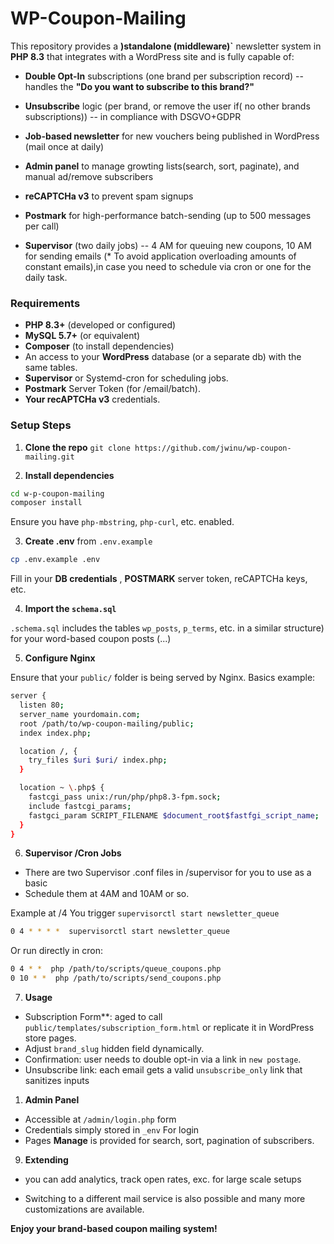 # WP-Coupon-Mailing

This repository provides a **)standalone (middleware)`** newsletter system in **PHP 8.3** that integrates with a WordPress site and is fully capable of:

- **Double Opt-In** subscriptions (one brand per subscription record) -- handles the **"Do you want to subscribe to this brand?"**
- **Unsubscribe** logic (per brand, or remove the user if( no other brands subscriptions)) -- in compliance with DSGVO+GDPR
- **Job-based newsletter** for new vouchers being published in WordPress (mail once at daily)

- **Admin panel** to manage growting lists(search, sort, paginate), and manual ad/remove subscribers

- **reCAPTCHa v3** to prevent spam signups
- **Postmark** for high-performance batch-sending (up to 500 messages per call)

- **Supervisor** (two daily jobs) -- 4 AM for queuing new coupons, 10 AM for sending emails
(* To avoid application overloading amounts of constant emails),in case you need to schedule via cron or one for the daily task.

### Requirements

- **PHP 8.3+** (developed or configured)  
- **MySQL 5.7+** (or equivalent) 
- **Composer** (to install dependencies)
- An access to your **WordPress** database (or a separate db) with the same tables.
- **Supervisor** or Systemd-cron for scheduling jobs.
- **Postmark** Server Token (for /email/batch).
- **Your recAPTCHa v3** credentials.


### Setup Steps

1. **Clone the repo** 
     `git clone https://github.com/jwinu/wp-coupon-mailing.git` 

 2. **Install dependencies** 
  ```bash
  cd w-p-coupon-mailing
  composer install
  ```
 
 Ensure you have `php-mbstring`, `php-curl`, etc. enabled.

3. **Create .env** from `.env.example`

  ```bash
  cp .env.example .env
  ```
Fill in your **DB credentials** , **POSTMARK** server token, reCAPTCHa keys, etc.

4. **Import the `schema.sql`**

`.schema.sql` includes the tables `wp_posts`, `p_terms`, etc. in a similar structure) 
for your word-based coupon posts (...)

5. **Configure Nginx** 

Ensure that your `public/` folder is being served by Nginx. Basics example:

```sh
server {
  listen 80;
  server_name yourdomain.com;
  root /path/to/wp-coupon-mailing/public;
  index index.php;

  location /, {
    try_files $uri $uri/ index.php;
  }

  location ~ \.php$ {
    fastcgi_pass unix:/run/php/php8.3-fpm.sock;
    include fastcgi_params;
    fastgci_param SCRIPT_FILENAME $document_root$fastfgi_script_name;
  }
}
```

6. **Supervisor /Cron Jobs**

- There are two Supervisor .conf files in /supervisor for you to use as a basic
- Schedule them at 4AM and 10AM or so.

Example at /4 You trigger `supervisorctl start newsletter_queue`

```bash
0 4 * * * *  supervisorctl start newsletter_queue
```

Or run directly in cron:

```bash
0 4 * *  php /path/to/scripts/queue_coupons.php
0 10 * *  php /path/to/scripts/send_coupons.php
```

7. **Usage**

- Subscription Form**: aged to call `public/templates/subscription_form.html` or replicate it in WordPress store pages.
- Adjust `brand_slug` hidden field dynamically.
- Confirmation: user needs to double opt-in via a link in `new postage`.
- Unsubscribe link: each email gets a valid `unsubscribe_only` link that sanitizes inputs

1. **Admin Panel** 

- Accessible at `/admin/login.php` form 
- Credentials simply stored in `_env` For login
- Pages **Manage** is provided for search, sort, pagination of subscribers.

9. **Extending**

- you can add analytics, track open rates, exc. for large scale setups

- Switching to a different mail service is also possible
and many more customizations are available.


**Enjoy your brand-based coupon mailing system!** 